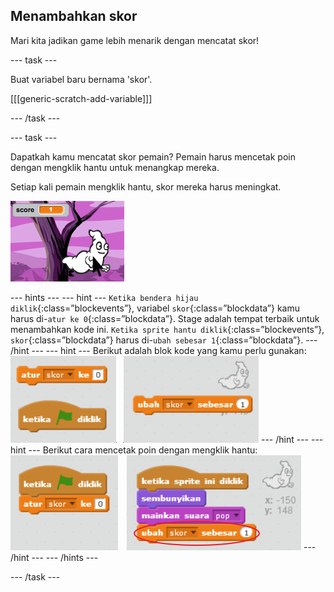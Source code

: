 ## Menambahkan skor

Mari kita jadikan game lebih menarik dengan mencatat skor!

--- task ---

Buat variabel baru bernama 'skor'.

[[[generic-scratch-add-variable]]]

--- /task ---

--- task ---

Dapatkah kamu mencatat skor pemain? Pemain harus mencetak poin dengan mengklik hantu untuk menangkap mereka.

Setiap kali pemain mengklik hantu, skor mereka harus meningkat.

![Meningkatkan skor](images/ghost-score-test.png)

--- hints --- --- hint --- `Ketika bendera hijau diklik`{:class=”blockevents”}, variabel `skor`{:class=”blockdata”} kamu harus di-`atur ke 0`{:class=”blockdata”}. Stage adalah tempat terbaik untuk menambahkan kode ini. `Ketika sprite hantu diklik`{:class=”blockevents”}, `skor`{:class=”blockdata”} harus di-`ubah sebesar 1`{:class=”blockdata”}. --- /hint --- --- hint --- Berikut adalah blok kode yang kamu perlu gunakan: ![screenshot](images/ghost-score-blocks.png) --- /hint --- --- hint --- Berikut cara mencetak poin dengan mengklik hantu: ![screenshot](images/ghost-score-code.png) --- /hint --- --- /hints ---

--- /task ---